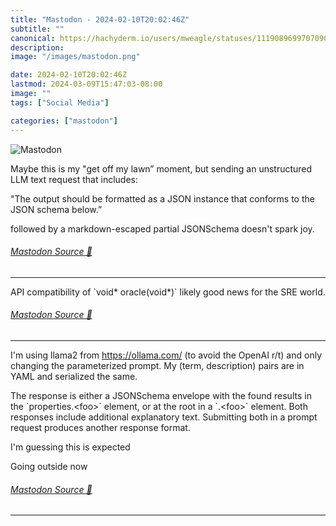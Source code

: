 ```yaml
---
title: "Mastodon - 2024-02-10T20:02:46Z"
subtitle: ""
canonical: https://hachyderm.io/users/mweagle/statuses/111908969970709060
description:
image: "/images/mastodon.png"

date: 2024-02-10T20:02:46Z
lastmod: 2024-03-09T15:47:03-08:00
image: ""
tags: ["Social Media"]

categories: ["mastodon"]
---
```

![Mastodon](/images/mastodon.png)

<p>Maybe this is my &quot;get off my lawn” moment, but sending an unstructured LLM text request that includes:</p><p>&quot;The output should be formatted as a JSON instance that conforms to the JSON schema below.”</p><p>followed by a markdown-escaped partial JSONSchema doesn&#39;t spark joy.</p>


###### [Mastodon Source 🐘](https://hachyderm.io/@mweagle/111908969970709060)

___

<p>API compatibility of `void* oracle(void*)` likely good news for the SRE world.</p>


###### [Mastodon Source 🐘](https://hachyderm.io/@mweagle/111909000390495306)

___

<p>I&#39;m using llama2 from <a href="https://ollama.com/" target="_blank" rel="nofollow noopener noreferrer" translate="no"><span class="invisible">https://</span><span class="">ollama.com/</span><span class="invisible"></span></a> (to avoid the OpenAI r/t) and only changing the parameterized prompt. My (term, description) pairs are in YAML and serialized the same.</p><p>The response is either a JSONSchema envelope with the found results in the `properties.&lt;foo&gt;` element, or at the root in a `.&lt;foo&gt;` element.  Both responses include additional explanatory text. Submitting both in a prompt request produces another response format.</p><p>I&#39;m guessing this is expected</p><p>Going outside now</p>


###### [Mastodon Source 🐘](https://hachyderm.io/@mweagle/111909230349628707)

___
